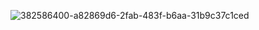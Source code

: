 ![382586400-a82869d6-2fab-483f-b6aa-31b9c37c1ced](https://github.com/user-attachments/assets/3bb835a2-5243-4959-aad7-fe7b1629449a)
